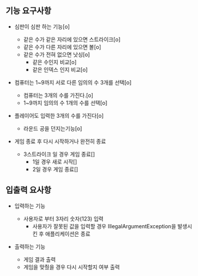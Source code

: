 ## 기능 요구사항
- 심판이 심판 하는 기능[o]
  - 같은 수가 같은 자리에 있으면 스트라이크[o]
  - 같은 수가 다른 자리에 있으면 볼[o]
  - 같은 수가 전혀 없으면 낫싱[o]
    - 같은 수인지 비교[o]
    - 같은 인덱스 인지 비교[o]
    
- 컴퓨터는 1~9까지 서로 다른 임의의 수 3개를 선택[o]
  - 컴퓨터는 3개의 수를 가진다.[o]
  - 1~9까지 임의의 수 1개의 수를 선택[o]
    
- 플레이어도 입력한 3개의 수를 가진다[o]
  - 라운드 공을 던지는기능[o]

- 게임 종료 후 다시 시작하거나 완전히 종료
  - 3스트라이크 일 경우 게임 종료[]
    - 1일 경우 새로 시작[]
    - 2일 경우 게임 종료[]
    


## 입출력 요사항
- 입력하는 기능
  - 사용자로 부터 3자리 숫자(123) 입력
    - 사용자가 잘못된 값을 입력할 경우 IllegalArgumentException을 발생시킨 후 애플리케이션은 종료
  
- 출력하는 기능
  - 게임 결과 출력
  - 게임을 맞췄을 경우 다시 시작할지 여부 출력
